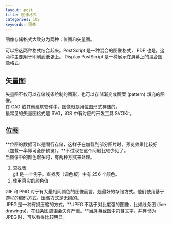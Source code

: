 ```yaml
---
layout: post
title: 图像格式  
categories: iOS
keywords: 图像
---
```



图像存储格式大致分为两种：位图和矢量图。   

可以把这两种格式结合起来。PostScript 是一种混合的图像格式， PDF 也是。这两种主要用于印刷到纸张上。 Display PostScript  是一种展示在屏幕上的混合图像格式。

## 矢量图 
矢量图不仅可以存储线条绘制的图形，也可以存储渐变或图案 (pattern) 填充的图像。   
在 CAD 或其他建筑软件中，图像就是用位图形式存储的。  
最常见的矢量图格式是 SVG，iOS 中有对应的开发工具 SVGKit。  

## 位图  
**位图的数据可以是隔行存储，这样子在加载到部分图片时，预览效果比较好（加载一半即可全部预览）。**不过现在这个问题比较少见了。  
当图像中的颜色增多时，有两种方式来处理。  

1. 查找表    
    gif 是一个例子。查找表（调色板）中有 256 个颜色。
2. 使用真实的颜色值

GIF 和 PNG 对于有大量相同颜色的图像而言，是最好的存储方式。他们使用基于游程的编码方式。压缩方式是无损的。  
JPEG 是一种有损压缩的方式。**JPEG 不适于对比度强的图像，比如线条图 (line drawings)，在线条图周围会失真严重。**当屏幕截图中包含文字，并存储为 JPEG 时，可以看得比较明显。  



